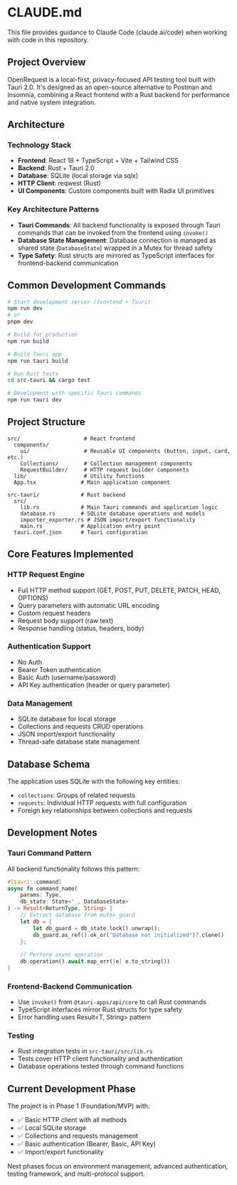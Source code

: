 # CLAUDE.md

This file provides guidance to Claude Code (claude.ai/code) when working with code in this repository.

## Project Overview

OpenRequest is a local-first, privacy-focused API testing tool built with Tauri 2.0. It's designed as an open-source alternative to Postman and Insomnia, combining a React frontend with a Rust backend for performance and native system integration.

## Architecture

### Technology Stack
- **Frontend**: React 18 + TypeScript + Vite + Tailwind CSS
- **Backend**: Rust + Tauri 2.0 
- **Database**: SQLite (local storage via sqlx)
- **HTTP Client**: reqwest (Rust)
- **UI Components**: Custom components built with Radix UI primitives

### Key Architecture Patterns
- **Tauri Commands**: All backend functionality is exposed through Tauri commands that can be invoked from the frontend using `invoke()`
- **Database State Management**: Database connection is managed as shared state (`DatabaseState`) wrapped in a Mutex for thread safety
- **Type Safety**: Rust structs are mirrored as TypeScript interfaces for frontend-backend communication

## Common Development Commands

```bash
# Start development server (frontend + Tauri)
npm run dev
# or 
pnpm dev

# Build for production
npm run build

# Build Tauri app
npm run tauri build

# Run Rust tests
cd src-tauri && cargo test

# Development with specific Tauri commands
npm run tauri dev
```

## Project Structure

```
src/                    # React frontend
  components/
    ui/                 # Reusable UI components (button, input, card, etc.)
    Collections/        # Collection management components
    RequestBuilder/     # HTTP request builder components
  lib/                  # Utility functions
  App.tsx              # Main application component

src-tauri/             # Rust backend
  src/
    lib.rs             # Main Tauri commands and application logic
    database.rs        # SQLite database operations and models
    importer_exporter.rs # JSON import/export functionality
    main.rs            # Application entry point
  tauri.conf.json      # Tauri configuration
```

## Core Features Implemented

### HTTP Request Engine
- Full HTTP method support (GET, POST, PUT, DELETE, PATCH, HEAD, OPTIONS)
- Query parameters with automatic URL encoding
- Custom request headers
- Request body support (raw text)
- Response handling (status, headers, body)

### Authentication Support
- No Auth
- Bearer Token authentication
- Basic Auth (username/password)
- API Key authentication (header or query parameter)

### Data Management
- SQLite database for local storage
- Collections and requests CRUD operations
- JSON import/export functionality
- Thread-safe database state management

## Database Schema

The application uses SQLite with the following key entities:
- `collections`: Groups of related requests
- `requests`: Individual HTTP requests with full configuration
- Foreign key relationships between collections and requests

## Development Notes

### Tauri Command Pattern
All backend functionality follows this pattern:
```rust
#[tauri::command]
async fn command_name(
    params: Type,
    db_state: State<'_, DatabaseState>
) -> Result<ReturnType, String> {
    // Extract database from mutex guard
    let db = {
        let db_guard = db_state.lock().unwrap();
        db_guard.as_ref().ok_or("Database not initialized")?.clone()
    };
    
    // Perform async operation
    db.operation().await.map_err(|e| e.to_string())
}
```

### Frontend-Backend Communication
- Use `invoke()` from `@tauri-apps/api/core` to call Rust commands
- TypeScript interfaces mirror Rust structs for type safety
- Error handling uses Result<T, String> pattern

### Testing
- Rust integration tests in `src-tauri/src/lib.rs`
- Tests cover HTTP client functionality and authentication
- Database operations tested through command functions

## Current Development Phase

The project is in Phase 1 (Foundation/MVP) with:
- ✅ Basic HTTP client with all methods
- ✅ Local SQLite storage
- ✅ Collections and requests management
- ✅ Basic authentication (Bearer, Basic, API Key)
- ✅ Import/export functionality

Next phases focus on environment management, advanced authentication, testing framework, and multi-protocol support.